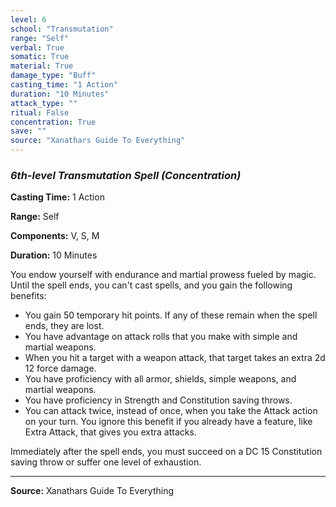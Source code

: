 ```yaml
---
level: 6
school: "Transmutation"
range: "Self"
verbal: True
somatic: True
material: True
damage_type: "Buff"
casting_time: "1 Action"
duration: "10 Minutes"
attack_type: ""
ritual: False
concentration: True
save: ""
source: "Xanathars Guide To Everything"
---
```


### *6th-level Transmutation Spell* *(Concentration)*

**Casting Time:** 1 Action

**Range:** Self

**Components:** V, S, M

**Duration:** 10 Minutes

You endow yourself with endurance and martial prowess fueled by magic. Until the spell ends, you can't cast spells, and you gain the following benefits:
 
 - You gain 50 temporary hit points. If any of these remain when the spell ends, they are lost.
 - You have advantage on attack rolls that you make with simple and martial weapons.
 - When you hit a target with a weapon attack, that target takes an extra 2d 12 force damage.
 - You have proficiency with all armor, shields, simple weapons, and martial weapons.
 - You have proficiency in Strength and Constitution saving throws.
 - You can attack twice, instead of once, when you take the Attack action on your turn. You ignore this benefit if you already have a feature, like Extra Attack, that gives you extra attacks.
 
 Immediately after the spell ends, you must succeed on a DC 15 Constitution saving throw or suffer one level of exhaustion.

---
**Source:** Xanathars Guide To Everything
